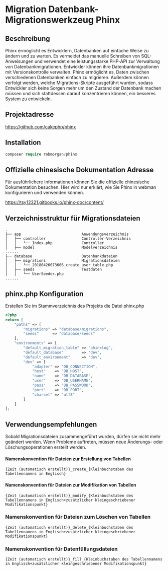 # Migration Datenbank-Migrationswerkzeug Phinx

## Beschreibung

Phinx ermöglicht es Entwicklern, Datenbanken auf einfache Weise zu ändern und zu warten. Es vermeidet das manuelle Schreiben von SQL-Anweisungen und verwendet eine leistungsstarke PHP-API zur Verwaltung von Datenbankmigrationen. Entwickler können ihre Datenbankmigrationen mit Versionskontrolle verwalten. Phinx ermöglicht es, Daten zwischen verschiedenen Datenbanken einfach zu migrieren. Außerdem können verfolgt werden, welche Migrations-Skripte ausgeführt wurden, sodass Entwickler sich keine Sorgen mehr um den Zustand der Datenbank machen müssen und sich stattdessen darauf konzentrieren können, ein besseres System zu entwickeln.

## Projektadresse

https://github.com/cakephp/phinx

## Installation

  ```php
  composer require robmorgan/phinx
  ```

## Offizielle chinesische Dokumentation Adresse

Für ausführlichere Informationen können Sie die offizielle chinesische Dokumentation besuchen. Hier wird nur erklärt, wie Sie Phinx in webman konfigurieren und verwenden können.

https://tsy12321.gitbooks.io/phinx-doc/content/

## Verzeichnisstruktur für Migrationsdateien

```
.
├── app                           Anwendungsverzeichnis
│   ├── controller                Controller-Verzeichnis
│   │   └── Index.php             Controller
│   ├── model                     Modelverzeichnis
......
├── database                      Datenbankdateien
│   ├── migrations                Migrationsdateien
│   │   └── 20180426073606_create_user_table.php
│   ├── seeds                     Testdaten
│   │   └── UserSeeder.php
......
```

## phinx.php Konfiguration

Erstellen Sie im Stammverzeichnis des Projekts die Datei phinx.php

```php
<?php
return [
    "paths" => [
        "migrations" => "database/migrations",
        "seeds"      => "database/seeds"
    ],
    "environments" => [
        "default_migration_table" => "phinxlog",
        "default_database"        => "dev",
        "default_environment"     => "dev",
        "dev" => [
            "adapter" => "DB_CONNECTION",
            "host"    => "DB_HOST",
            "name"    => "DB_DATABASE",
            "user"    => "DB_USERNAME",
            "pass"    => "DB_PASSWORD",
            "port"    => "DB_PORT",
            "charset" => "utf8"
        ]
    ]
];
```

## Verwendungsempfehlungen

Sobald Migrationsdateien zusammengeführt wurden, dürfen sie nicht mehr geändert werden. Wenn Probleme auftreten, müssen neue Änderungs- oder Löschungsoperationen erstellt werden.

#### Namenskonvention für Dateien zur Erstellung von Tabellen

`{Zeit (automatisch erstellt)}_create_{Kleinbuchstaben des Tabellennamens in Englisch}`

#### Namenskonvention für Dateien zur Modifikation von Tabellen

`{Zeit (automatisch erstellt)}_modify_{Kleinbuchstaben des Tabellennamens in Englisch+zusätzlicher kleingeschriebener Modifikationspunkt}`

### Namenskonvention für Dateien zum Löschen von Tabellen

`{Zeit (automatisch erstellt)}_delete_{Kleinbuchstaben des Tabellennamens in Englisch+zusätzlicher kleingeschriebener Modifikationspunkt}`

### Namenskonvention für Datenfüllungsdateien

`{Zeit (automatisch erstellt)}_fill_{Kleinbuchstaben des Tabellennamens in Englisch+zusätzlicher kleingeschriebener Modifikationspunkt}`
